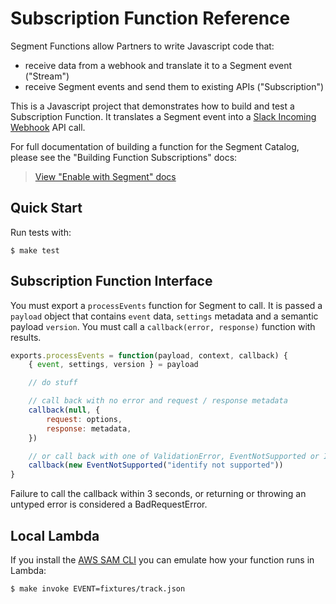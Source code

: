 # Subscription Function Reference

Segment Functions allow Partners to write Javascript code that:

* receive data from a webhook and translate it to a Segment event ("Stream")
* receive Segment events and send them to existing APIs ("Subscription")

This is a Javascript project that demonstrates how to build and test a Subscription Function. It translates a Segment event into a [Slack Incoming Webhook](https://api.slack.com/incoming-webhooks) API call.

For full documentation of building a function for the Segment Catalog, please see the "Building Function Subscriptions" docs:

> [View "Enable with Segment" docs](https://segment.com/docs/partners/build-function/)

## Quick Start

Run tests with:

```shell
$ make test
```

## Subscription Function Interface

You must export a `processEvents` function for Segment to call. It is passed a `payload` object that contains `event` data, `settings` metadata and a semantic payload `version`. You must call a `callback(error, response)` function with results.

```js
exports.processEvents = function(payload, context, callback) {
    { event, settings, version } = payload

    // do stuff

    // call back with no error and request / response metadata
    callback(null, { 
        request: options,
        response: metadata,
    })

    // or call back with one of ValidationError, EventNotSupported or InvalidEventPayload
    callback(new EventNotSupported("identify not supported"))
}
```

Failure to call the callback within 3 seconds, or returning or throwing an untyped error is considered a BadRequestError.

## Local Lambda

If you install the [AWS SAM CLI](https://github.com/awslabs/aws-sam-cli) you can emulate how your function runs in Lambda:

```shell
$ make invoke EVENT=fixtures/track.json
```
